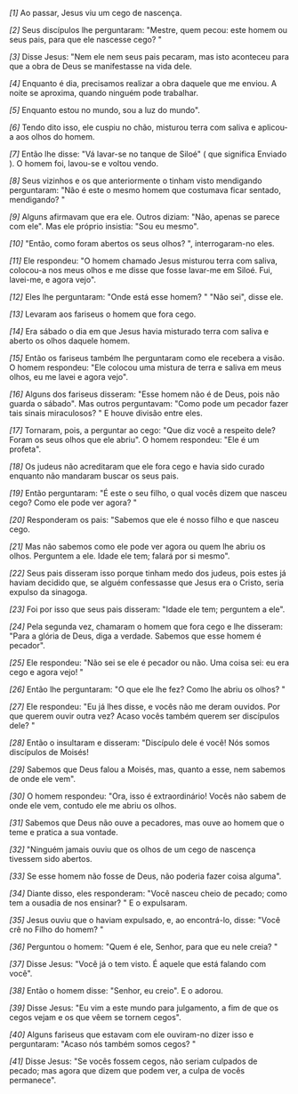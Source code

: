 *[1]* Ao passar, Jesus viu um cego de nascença.

*[2]* Seus discípulos lhe perguntaram: "Mestre, quem pecou: este homem ou seus pais, para que ele nascesse cego? "

*[3]* Disse Jesus: "Nem ele nem seus pais pecaram, mas isto aconteceu para que a obra de Deus se manifestasse na vida dele.

*[4]* Enquanto é dia, precisamos realizar a obra daquele que me enviou. A noite se aproxima, quando ninguém pode trabalhar.

*[5]* Enquanto estou no mundo, sou a luz do mundo".

*[6]* Tendo dito isso, ele cuspiu no chão, misturou terra com saliva e aplicou-a aos olhos do homem.

*[7]* Então lhe disse: "Vá lavar-se no tanque de Siloé" ( que significa Enviado ). O homem foi, lavou-se e voltou vendo.

*[8]* Seus vizinhos e os que anteriormente o tinham visto mendigando perguntaram: "Não é este o mesmo homem que costumava ficar sentado, mendigando? "

*[9]* Alguns afirmavam que era ele. Outros diziam: "Não, apenas se parece com ele". Mas ele próprio insistia: "Sou eu mesmo".

*[10]* "Então, como foram abertos os seus olhos? ", interrogaram-no eles.

*[11]* Ele respondeu: "O homem chamado Jesus misturou terra com saliva, colocou-a nos meus olhos e me disse que fosse lavar-me em Siloé. Fui, lavei-me, e agora vejo".

*[12]* Eles lhe perguntaram: "Onde está esse homem? " "Não sei", disse ele.

*[13]* Levaram aos fariseus o homem que fora cego.

*[14]* Era sábado o dia em que Jesus havia misturado terra com saliva e aberto os olhos daquele homem.

*[15]* Então os fariseus também lhe perguntaram como ele recebera a visão. O homem respondeu: "Ele colocou uma mistura de terra e saliva em meus olhos, eu me lavei e agora vejo".

*[16]* Alguns dos fariseus disseram: "Esse homem não é de Deus, pois não guarda o sábado". Mas outros perguntavam: "Como pode um pecador fazer tais sinais miraculosos? " E houve divisão entre eles.

*[17]* Tornaram, pois, a perguntar ao cego: "Que diz você a respeito dele? Foram os seus olhos que ele abriu". O homem respondeu: "Ele é um profeta".

*[18]* Os judeus não acreditaram que ele fora cego e havia sido curado enquanto não mandaram buscar os seus pais.

*[19]* Então perguntaram: "É este o seu filho, o qual vocês dizem que nasceu cego? Como ele pode ver agora? "

*[20]* Responderam os pais: "Sabemos que ele é nosso filho e que nasceu cego.

*[21]* Mas não sabemos como ele pode ver agora ou quem lhe abriu os olhos. Perguntem a ele. Idade ele tem; falará por si mesmo".

*[22]* Seus pais disseram isso porque tinham medo dos judeus, pois estes já haviam decidido que, se alguém confessasse que Jesus era o Cristo, seria expulso da sinagoga.

*[23]* Foi por isso que seus pais disseram: "Idade ele tem; perguntem a ele".

*[24]* Pela segunda vez, chamaram o homem que fora cego e lhe disseram: "Para a glória de Deus, diga a verdade. Sabemos que esse homem é pecador".

*[25]* Ele respondeu: "Não sei se ele é pecador ou não. Uma coisa sei: eu era cego e agora vejo! "

*[26]* Então lhe perguntaram: "O que ele lhe fez? Como lhe abriu os olhos? "

*[27]* Ele respondeu: "Eu já lhes disse, e vocês não me deram ouvidos. Por que querem ouvir outra vez? Acaso vocês também querem ser discípulos dele? "

*[28]* Então o insultaram e disseram: "Discípulo dele é você! Nós somos discípulos de Moisés!

*[29]* Sabemos que Deus falou a Moisés, mas, quanto a esse, nem sabemos de onde ele vem".

*[30]* O homem respondeu: "Ora, isso é extraordinário! Vocês não sabem de onde ele vem, contudo ele me abriu os olhos.

*[31]* Sabemos que Deus não ouve a pecadores, mas ouve ao homem que o teme e pratica a sua vontade.

*[32]* "Ninguém jamais ouviu que os olhos de um cego de nascença tivessem sido abertos.

*[33]* Se esse homem não fosse de Deus, não poderia fazer coisa alguma".

*[34]* Diante disso, eles responderam: "Você nasceu cheio de pecado; como tem a ousadia de nos ensinar? " E o expulsaram.

*[35]* Jesus ouviu que o haviam expulsado, e, ao encontrá-lo, disse: "Você crê no Filho do homem? "

*[36]* Perguntou o homem: "Quem é ele, Senhor, para que eu nele creia? "

*[37]* Disse Jesus: "Você já o tem visto. É aquele que está falando com você".

*[38]* Então o homem disse: "Senhor, eu creio". E o adorou.

*[39]* Disse Jesus: "Eu vim a este mundo para julgamento, a fim de que os cegos vejam e os que vêem se tornem cegos".

*[40]* Alguns fariseus que estavam com ele ouviram-no dizer isso e perguntaram: "Acaso nós também somos cegos? "

*[41]* Disse Jesus: "Se vocês fossem cegos, não seriam culpados de pecado; mas agora que dizem que podem ver, a culpa de vocês permanece".

